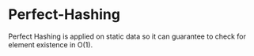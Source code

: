 # Perfect-Hashing
Perfect Hashing is applied on static data so it can guarantee to check for element existence in O(1). 
